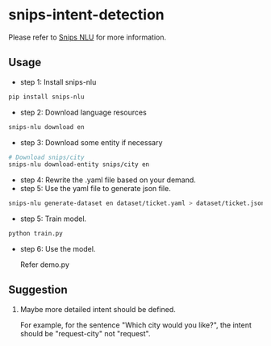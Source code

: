 # snips-intent-detection
Please refer to [Snips NLU](https://snips-nlu.readthedocs.io/en/latest/index.html) for more information.

## Usage
* step 1: Install snips-nlu
```bash
pip install snips-nlu
```
* step 2: Download language resources
```bash
snips-nlu download en
```
* step 3: Download some entity if necessary
```bash
# Download snips/city
snips-nlu download-entity snips/city en
```
* step 4: Rewrite the .yaml file based on your demand.
* step 5: Use the yaml file to generate json file.
```bash
snips-nlu generate-dataset en dataset/ticket.yaml > dataset/ticket.json
```
* step 5: Train model.
```bash
python train.py
```
* step 6: Use the model.
  
  Refer demo.py

## Suggestion
1. Maybe more detailed intent should be defined.

    For example, for the sentence "Which city would you like?", the intent should
    be "request-city" not "request". 
    